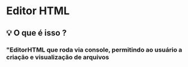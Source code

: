 # Editor HTML
<h2> 💡 O que é isso ?</h2>
    <h3>"EditorHTML que roda via console, permitindo ao usuário a criação e visualização de arquivos</h3>

